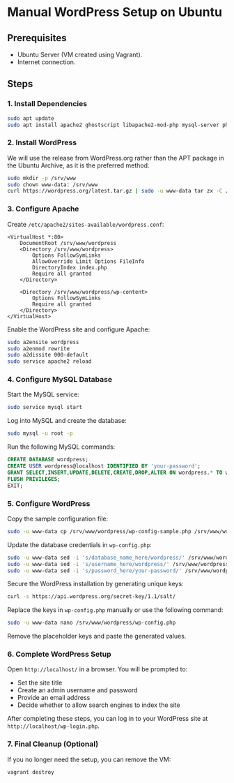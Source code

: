 # Manual WordPress Setup on Ubuntu

## Prerequisites
- Ubuntu Server (VM created using Vagrant).
- Internet connection.

## Steps

### 1. Install Dependencies
```bash
sudo apt update
sudo apt install apache2 ghostscript libapache2-mod-php mysql-server php php-bcmath php-curl php-imagick php-intl php-json php-mbstring php-mysql php-xml php-zip
```

### 2. Install WordPress
We will use the release from WordPress.org rather than the APT package in the Ubuntu Archive, as it is the preferred method.
```bash
sudo mkdir -p /srv/www
sudo chown www-data: /srv/www
curl https://wordpress.org/latest.tar.gz | sudo -u www-data tar zx -C /srv/www
```

### 3. Configure Apache
Create `/etc/apache2/sites-available/wordpress.conf`:
```
<VirtualHost *:80>
    DocumentRoot /srv/www/wordpress
    <Directory /srv/www/wordpress>
        Options FollowSymLinks
        AllowOverride Limit Options FileInfo
        DirectoryIndex index.php
        Require all granted
    </Directory>

    <Directory /srv/www/wordpress/wp-content>
        Options FollowSymLinks
        Require all granted
    </Directory>
</VirtualHost>
```

Enable the WordPress site and configure Apache:
```bash
sudo a2ensite wordpress
sudo a2enmod rewrite
sudo a2dissite 000-default
sudo service apache2 reload
```

### 4. Configure MySQL Database
Start the MySQL service:
```bash
sudo service mysql start
```

Log into MySQL and create the database:
```bash
sudo mysql -u root -p
```
Run the following MySQL commands:
```sql
CREATE DATABASE wordpress;
CREATE USER wordpress@localhost IDENTIFIED BY 'your-password';
GRANT SELECT,INSERT,UPDATE,DELETE,CREATE,DROP,ALTER ON wordpress.* TO wordpress@localhost;
FLUSH PRIVILEGES;
EXIT;
```

### 5. Configure WordPress
Copy the sample configuration file:
```bash
sudo -u www-data cp /srv/www/wordpress/wp-config-sample.php /srv/www/wordpress/wp-config.php
```

Update the database credentials in `wp-config.php`:
```bash
sudo -u www-data sed -i 's/database_name_here/wordpress/' /srv/www/wordpress/wp-config.php
sudo -u www-data sed -i 's/username_here/wordpress/' /srv/www/wordpress/wp-config.php
sudo -u www-data sed -i 's/password_here/your-password/' /srv/www/wordpress/wp-config.php
```

Secure the WordPress installation by generating unique keys:
```bash
curl -s https://api.wordpress.org/secret-key/1.1/salt/
```
Replace the keys in `wp-config.php` manually or use the following command:
```bash
sudo -u www-data nano /srv/www/wordpress/wp-config.php
```
Remove the placeholder keys and paste the generated values.

### 6. Complete WordPress Setup
Open `http://localhost/` in a browser. You will be prompted to:
- Set the site title
- Create an admin username and password
- Provide an email address
- Decide whether to allow search engines to index the site

After completing these steps, you can log in to your WordPress site at `http://localhost/wp-login.php`.

### 7. Final Cleanup (Optional)
If you no longer need the setup, you can remove the VM:
```bash
vagrant destroy
```